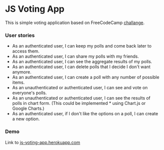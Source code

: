 # JS Voting App

This is simple voting application based on FreeCodeCamp [challange](https://www.freecodecamp.org/challenges/build-a-voting-app).


### User stories
* As an authenticated user, I can keep my polls and come back later to access them.
* As an authenticated user, I can share my polls with my friends.
* As an authenticated user, I can see the aggregate results of my polls.
* As an authenticated user, I can delete polls that I decide I don't want anymore.
* As an authenticated user, I can create a poll with any number of possible items.
* As an unauthenticated or authenticated user, I can see and vote on everyone's polls.
* As an unauthenticated or authenticated user, I can see the results of polls in chart form. (This could be implemented * using Chart.js or Google Charts.)
* As an authenticated user, if I don't like the options on a poll, I can create a new option.


### Demo

Link to [js-voting-app.herokuapp.com](https://js-voting-app.herokuapp.com/)
